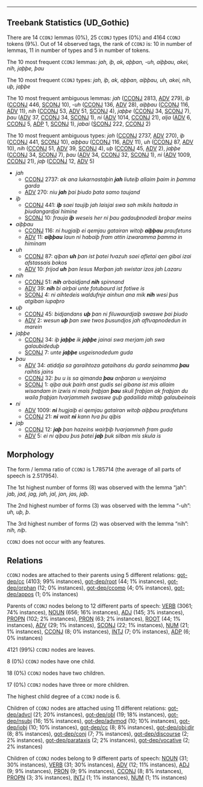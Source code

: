 

--------------------------------------------------------------------------------

## Treebank Statistics (UD_Gothic)

There are 14 `CCONJ` lemmas (0%), 25 `CCONJ` types (0%) and 4164 `CCONJ` tokens (9%).
Out of 14 observed tags, the rank of `CCONJ` is: 10 in number of lemmas, 11 in number of types and 5 in number of tokens.

The 10 most frequent `CCONJ` lemmas: <em>jah, iþ, ak, aþþan, -uh, aiþþau, akei, nih, jaþþe, þau</em>

The 10 most frequent `CCONJ` types:  <em>jah, iþ, ak, aþþan, aiþþau, uh, akei, nih, uþ, jaþþe</em>

The 10 most frequent ambiguous lemmas: <em>jah</em> ([CCONJ]() 2813, [ADV]() 279), <em>iþ</em> ([CCONJ]() 446, [SCONJ]() 10), <em>-uh</em> ([CCONJ]() 136, [ADV]() 28), <em>aiþþau</em> ([CCONJ]() 116, [ADV]() 11), <em>nih</em> ([CCONJ]() 53, [ADV]() 51, [SCONJ]() 4), <em>jaþþe</em> ([CCONJ]() 34, [SCONJ]() 7), <em>þau</em> ([ADV]() 37, [CCONJ]() 34, [SCONJ]() 1), <em>ni</em> ([ADV]() 1014, [CCONJ]() 21), <em>alja</em> ([ADV]() 6, [CCONJ]() 5, [ADP]() 1, [SCONJ]() 1), <em>jabai</em> ([SCONJ]() 222, [CCONJ]() 2)

The 10 most frequent ambiguous types:  <em>jah</em> ([CCONJ]() 2737, [ADV]() 270), <em>iþ</em> ([CCONJ]() 441, [SCONJ]() 10), <em>aiþþau</em> ([CCONJ]() 116, [ADV]() 11), <em>uh</em> ([CCONJ]() 87, [ADV]() 10), <em>nih</em> ([CCONJ]() 51, [ADV]() 39, [SCONJ]() 4), <em>uþ</em> ([CCONJ]() 45, [ADV]() 2), <em>jaþþe</em> ([CCONJ]() 34, [SCONJ]() 7), <em>þau</em> ([ADV]() 34, [CCONJ]() 32, [SCONJ]() 1), <em>ni</em> ([ADV]() 1009, [CCONJ]() 21), <em>jaþ</em> ([CCONJ]() 12, [ADV]() 5)


* <em>jah</em>
  * [CCONJ]() 2737: <em>ak ana lukarnastaþin <b>jah</b> liuteiþ allaim þaim in þamma garda</em>
  * [ADV]() 270: <em>niu <b>jah</b> þai þiudo þata samo taujand</em>
* <em>iþ</em>
  * [CCONJ]() 441: <em><b>iþ</b> saei taujiþ jah laisjai swa sah mikils haitada in þiudangardjai himine</em>
  * [SCONJ]() 10: <em>frauja <b>iþ</b> weseis her ni þau gadauþnodedi broþar meins</em>
* <em>aiþþau</em>
  * [CCONJ]() 116: <em>ni hugjaiþ ei qemjau gatairan witoþ <b>aiþþau</b> praufetuns</em>
  * [ADV]() 11: <em><b>aiþþau</b> laun ni habaiþ fram attin izwaramma þamma in himinam</em>
* <em>uh</em>
  * [CCONJ]() 87: <em>qiþan <b>uh</b> þan ist þatei ƕazuh saei afletai qen gibai izai afstassais bokos</em>
  * [ADV]() 10: <em>frijod <b>uh</b> þan Iesus Marþan jah swistar izos jah Lazaru</em>
* <em>nih</em>
  * [CCONJ]() 51: <em><b>nih</b> arbaidjand <b>nih</b> spinnand</em>
  * [ADV]() 39: <em><b>nih</b> bi airþai unte fotubaurd ist fotiwe is</em>
  * [SCONJ]() 4: <em>ni aihtedeis waldufnje ainhun ana mik <b>nih</b> wesi þus atgiban iupaþro</em>
* <em>uþ</em>
  * [CCONJ]() 45: <em>bidjandans <b>uþ</b> þan ni filuwaurdjaiþ swaswe þai þiudo</em>
  * [ADV]() 2: <em>wesun <b>uþ</b> þan swe twos þusundjos jah afƕapnodedun in marein</em>
* <em>jaþþe</em>
  * [CCONJ]() 34: <em>iþ <b>jaþþe</b> ik <b>jaþþe</b> jainai swa merjam jah swa galaubideduþ</em>
  * [SCONJ]() 7: <em>unte <b>jaþþe</b> usgeisnodedum guda</em>
* <em>þau</em>
  * [ADV]() 34: <em>atiddja sa garaihtoza gataihans du garda seinamma <b>þau</b> raihtis jains</em>
  * [CCONJ]() 32: <em>þu u is sa qimanda <b>þau</b> anþaran u wenjaima</em>
  * [SCONJ]() 1: <em>qiþa auk þairh anst gudis sei gibana ist mis allaim wisandam in izwis ni mais fraþjan <b>þau</b> skuli fraþjan ak fraþjan du waila fraþjan ƕarjammeh swaswe guþ gadailida mitaþ galaubeinais</em>
* <em>ni</em>
  * [ADV]() 1009: <em><b>ni</b> hugjaiþ ei qemjau gatairan witoþ aiþþau praufetuns</em>
  * [CCONJ]() 21: <em><b>ni</b> wait <b>ni</b> kann ƕa þu qiþis</em>
* <em>jaþ</em>
  * [CCONJ]() 12: <em><b>jaþ</b> þan hazeins wairþiþ ƕarjammeh fram guda</em>
  * [ADV]() 5: <em>ei ni qiþau þus þatei <b>jaþ</b> þuk silban mis skula is</em>

## Morphology

The form / lemma ratio of `CCONJ` is 1.785714 (the average of all parts of speech is 2.517954).

The 1st highest number of forms (8) was observed with the lemma “jah”: <em>jab, jad, jag, jah, jal, jan, jas, jaþ</em>.

The 2nd highest number of forms (3) was observed with the lemma “-uh”: <em>uh, uþ, þ</em>.

The 3rd highest number of forms (2) was observed with the lemma “nih”: <em>nih, niþ</em>.

`CCONJ` does not occur with any features.


## Relations

`CCONJ` nodes are attached to their parents using 5 different relations: [got-dep/cc]() (4103; 99% instances), [got-dep/root]() (44; 1% instances), [got-dep/orphan]() (12; 0% instances), [got-dep/ccomp]() (4; 0% instances), [got-dep/appos]() (1; 0% instances)

Parents of `CCONJ` nodes belong to 12 different parts of speech: [VERB]() (3061; 74% instances), [NOUN]() (656; 16% instances), [ADJ]() (145; 3% instances), [PROPN]() (102; 2% instances), [PRON]() (63; 2% instances), [ROOT]() (44; 1% instances), [ADV]() (29; 1% instances), [SCONJ]() (22; 1% instances), [NUM]() (21; 1% instances), [CCONJ]() (8; 0% instances), [INTJ]() (7; 0% instances), [ADP]() (6; 0% instances)

4121 (99%) `CCONJ` nodes are leaves.

8 (0%) `CCONJ` nodes have one child.

18 (0%) `CCONJ` nodes have two children.

17 (0%) `CCONJ` nodes have three or more children.

The highest child degree of a `CCONJ` node is 6.

Children of `CCONJ` nodes are attached using 11 different relations: [got-dep/advcl]() (21; 20% instances), [got-dep/obl]() (19; 18% instances), [got-dep/nsubj]() (16; 15% instances), [got-dep/advmod]() (10; 10% instances), [got-dep/iobj]() (10; 10% instances), [got-dep/cc]() (8; 8% instances), [got-dep/obj:dir]() (8; 8% instances), [got-dep/conj]() (7; 7% instances), [got-dep/discourse]() (2; 2% instances), [got-dep/parataxis]() (2; 2% instances), [got-dep/vocative]() (2; 2% instances)

Children of `CCONJ` nodes belong to 9 different parts of speech: [NOUN]() (31; 30% instances), [VERB]() (31; 30% instances), [ADV]() (12; 11% instances), [ADJ]() (9; 9% instances), [PRON]() (9; 9% instances), [CCONJ]() (8; 8% instances), [PROPN]() (3; 3% instances), [INTJ]() (1; 1% instances), [NUM]() (1; 1% instances)

